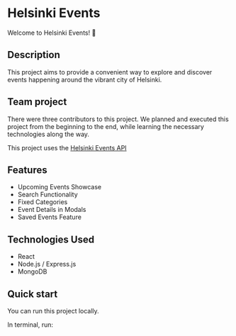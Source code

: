 # Helsinki Events

Welcome to Helsinki Events! 🎉

## Description

This project aims to provide a convenient way to explore and discover events happening around the vibrant city of Helsinki.

## Team project

There were three contributors to this project. We planned and executed this project from the beginning to the end, while learning the necessary technologies along the way.

This project uses the [Helsinki Events API](https://dev.hel.fi/apis/linkedevents)

## Features

- Upcoming Events Showcase
- Search Functionality
- Fixed Categories
- Event Details in Modals
- Saved Events Feature

## Technologies Used

- React
- Node.js / Express.js
- MongoDB

## Quick start

You can run this project locally.

In terminal, run:

```shell

```
